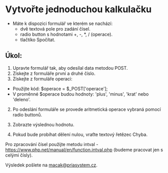 # Vytvořte jednoduchou kalkulačku

* Máte k dispozici formulář ve kterém se nachází:
  * dvě textová pole pro zadání čísel.
  * radio button s hodnotami +, -, *, / (operace).
  * tlačtíko Spočítat.
## Úkol:
1. Upravte formulář tak, aby odesílal data metodou POST.
2. Získejte z formuláře první a druhé číslo.
3. Získejte z formuláře operaci:
  * Použijte kód: $operace = $_POST['operace'];
  * V proměnné $operace budou hodnoty: 'plus', 'minus', 'krat' nebo 'deleno'.
2. Po odeslání formuláře se provede aritmetická operace vybraná pomocí radio buttonů.
2. Zobrazte výslednou hodnotu.

7. Pokud bude probíhat dělení nulou, vraťte textový řetězec Chyba.

Pro zpracování čísel použijte metodu intval - https://www.php.net/manual/en/function.intval.php (budeme pracovat jen s celými čísly).

Výsledek pošlete na macak@priasystem.cz.